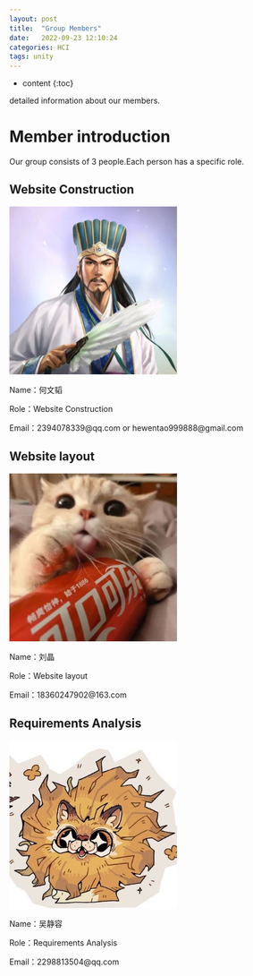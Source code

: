 ```yaml
---
layout: post
title:  "Group Members"
date:   2022-09-23 12:10:24
categories: HCI 
tags: unity 
---
```


* content
{:toc}

detailed information about our members.



<!--more-->

# Member introduction
Our group consists of 3 people.Each person has a specific role.

## Website Construction

<img src="https://github.com/Ehrgeiz-H/Ehrgeiz-H.github.io/blob/master/images/%E4%BD%95%E6%96%87%E9%9F%AC.jpg" alt="何文韬image" style="width: 300px; height: 300px">
<p>Name：何文韬</p>
<p>Role：Website Construction</p>
<p>Email：2394078339@qq.com or hewentao999888@gmail.com</p>

## Website layout

<img src="https://github.com/Ehrgeiz-H/Ehrgeiz-H.github.io/blob/master/images/%E5%88%98%E6%99%B6.jpg" alt="刘晶image" style="width: 300px; height: 300px">
<p>Name：刘晶</p>
<p>Role：Website layout</p>
<p>Email：18360247902@163.com</p>


## Requirements Analysis

<img src="https://github.com/Ehrgeiz-H/Ehrgeiz-H.github.io/blob/master/images/%E5%90%B4%E9%9D%99%E5%AE%B9.jpg" alt="吴静容image" style="width: 300px; height: 300px">
<p>Name：吴静容</p>
<p>Role：Requirements Analysis</p>
<p>Email：2298813504@qq.com</p>

